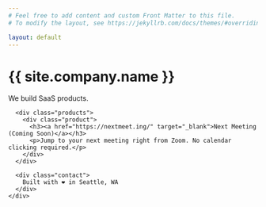 ```yaml
---
# Feel free to add content and custom Front Matter to this file.
# To modify the layout, see https://jekyllrb.com/docs/themes/#overriding-theme-defaults

layout: default
---
```


<div class="hero">
  <div class="container">
    <div class="hero-content">
      <h1 class="logo">{{ site.company.name }}</h1>
      <p class="description">
        We build SaaS products.
      </p>

      <div class="products">
        <div class="product">
          <h3><a href="https://nextmeet.ing/" target="_blank">Next Meeting (Coming Soon)</a></h3>
          <p>Jump to your next meeting right from Zoom. No calendar clicking required.</p>
        </div>
      </div>

      <div class="contact">
        Built with ❤️ in Seattle, WA
      </div>
    </div>
  </div>
</div>
